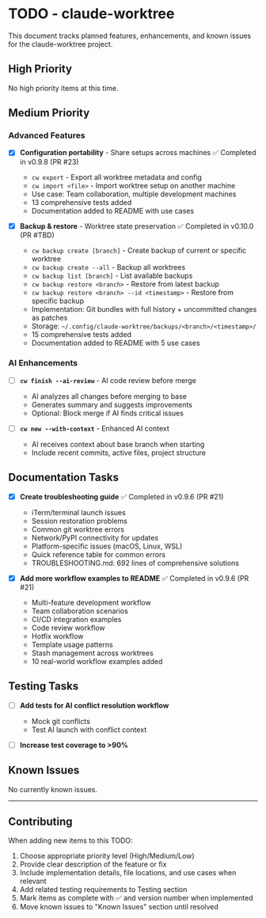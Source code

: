 # TODO - claude-worktree

This document tracks planned features, enhancements, and known issues for the claude-worktree project.

## High Priority

No high priority items at this time.

## Medium Priority

### Advanced Features

- [x] **Configuration portability** - Share setups across machines ✅ Completed in v0.9.8 (PR #23)
  - `cw export` - Export all worktree metadata and config
  - `cw import <file>` - Import worktree setup on another machine
  - Use case: Team collaboration, multiple development machines
  - 13 comprehensive tests added
  - Documentation added to README with use cases

- [x] **Backup & restore** - Worktree state preservation ✅ Completed in v0.10.0 (PR #TBD)
  - `cw backup create [branch]` - Create backup of current or specific worktree
  - `cw backup create --all` - Backup all worktrees
  - `cw backup list [branch]` - List available backups
  - `cw backup restore <branch>` - Restore from latest backup
  - `cw backup restore <branch> --id <timestamp>` - Restore from specific backup
  - Implementation: Git bundles with full history + uncommitted changes as patches
  - Storage: `~/.config/claude-worktree/backups/<branch>/<timestamp>/`
  - 15 comprehensive tests added
  - Documentation added to README with 5 use cases

### AI Enhancements

- [ ] **`cw finish --ai-review`** - AI code review before merge
  - AI analyzes all changes before merging to base
  - Generates summary and suggests improvements
  - Optional: Block merge if AI finds critical issues

- [ ] **`cw new --with-context`** - Enhanced AI context
  - AI receives context about base branch when starting
  - Include recent commits, active files, project structure

## Documentation Tasks

- [x] **Create troubleshooting guide** ✅ Completed in v0.9.6 (PR #21)
  - iTerm/terminal launch issues
  - Session restoration problems
  - Common git worktree errors
  - Network/PyPI connectivity for updates
  - Platform-specific issues (macOS, Linux, WSL)
  - Quick reference table for common errors
  - TROUBLESHOOTING.md: 692 lines of comprehensive solutions

- [x] **Add more workflow examples to README** ✅ Completed in v0.9.6 (PR #21)
  - Multi-feature development workflow
  - Team collaboration scenarios
  - CI/CD integration examples
  - Code review workflow
  - Hotfix workflow
  - Template usage patterns
  - Stash management across worktrees
  - 10 real-world workflow examples added

## Testing Tasks

- [ ] **Add tests for AI conflict resolution workflow**
  - Mock git conflicts
  - Test AI launch with conflict context

- [ ] **Increase test coverage to >90%**

## Known Issues

No currently known issues.

---

## Contributing

When adding new items to this TODO:
1. Choose appropriate priority level (High/Medium/Low)
2. Provide clear description of the feature or fix
3. Include implementation details, file locations, and use cases when relevant
4. Add related testing requirements to Testing section
5. Mark items as complete with ✅ and version number when implemented
6. Move known issues to "Known Issues" section until resolved
